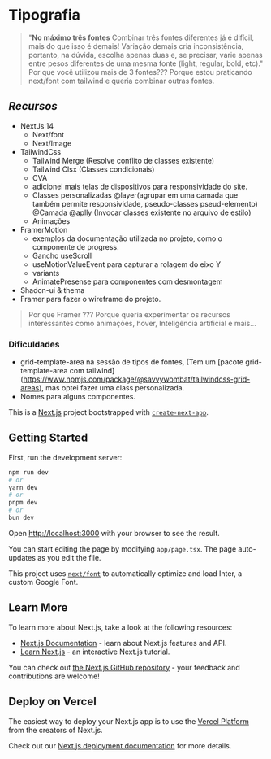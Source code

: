 # Tipografia

>"**No máximo três fontes** Combinar três fontes diferentes já é difícil, mais do que isso é demais! Variação demais cria inconsistência, portanto, na dúvida, escolha apenas duas e, se precisar, varie apenas entre pesos diferentes de uma mesma fonte (light, regular, bold, etc)."
Por que você utilizou mais de 3 fontes??? Porque estou praticando next/font com tailwind e queria combinar outras fontes.
>
## *Recursos*
 - NextJs 14
	 - Next/font
	 - Next/Image
 - TailwindCss
	 -  Tailwind Merge (Resolve conflito de classes existente)
	 - Tailwind Clsx (Classes condicionais)
	 - CVA 
	- adicionei mais telas de dispositivos para responsividade do site.
	- Classes personalizadas @layer(agrupar em uma camada que também permite responsividade, pseudo-classes pseud-elemento) @Camada @aplly (Invocar classes existente no arquivo de estilo)
	- Animações
 - FramerMotion 
   -  exemplos da documentação utilizada no projeto, como o componente de progress.
   - Gancho useScroll
   - useMotionValueEvent para capturar a rolagem do eixo Y
   - variants
   - AnimatePresense para componentes com desmontagem
 - Shadcn-ui & thema
 - Framer para fazer o wireframe do projeto.
> 
> Por que Framer ??? Porque queria experimentar os recursos interessantes como animações, hover, Inteligência artificial e mais...

### Dificuldades
 - grid-template-area na sessão de tipos de fontes, (Tem um [pacote grid-template-area com tailwind] (https://www.npmjs.com/package/@savvywombat/tailwindcss-grid-areas), mas optei fazer uma class personalizada.
 - Nomes para alguns componentes.

This is a [Next.js](https://nextjs.org/) project bootstrapped with [`create-next-app`](https://github.com/vercel/next.js/tree/canary/packages/create-next-app).

## Getting Started

First, run the development server:

```bash
npm run dev
# or
yarn dev
# or
pnpm dev
# or
bun dev
```

Open [http://localhost:3000](http://localhost:3000) with your browser to see the result.

You can start editing the page by modifying `app/page.tsx`. The page auto-updates as you edit the file.

This project uses [`next/font`](https://nextjs.org/docs/basic-features/font-optimization) to automatically optimize and load Inter, a custom Google Font.

## Learn More

To learn more about Next.js, take a look at the following resources:

- [Next.js Documentation](https://nextjs.org/docs) - learn about Next.js features and API.
- [Learn Next.js](https://nextjs.org/learn) - an interactive Next.js tutorial.

You can check out [the Next.js GitHub repository](https://github.com/vercel/next.js/) - your feedback and contributions are welcome!

## Deploy on Vercel

The easiest way to deploy your Next.js app is to use the [Vercel Platform](https://vercel.com/new?utm_medium=default-template&filter=next.js&utm_source=create-next-app&utm_campaign=create-next-app-readme) from the creators of Next.js.

Check out our [Next.js deployment documentation](https://nextjs.org/docs/deployment) for more details.
